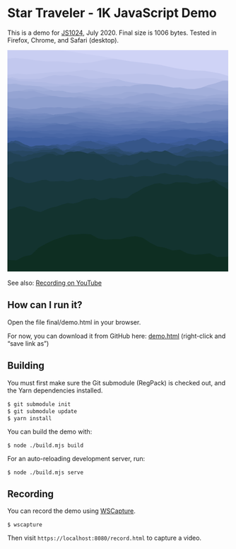 # Star Traveler - 1K JavaScript Demo

This is a demo for [JS1024](https://js1024.fun/), July 2020. Final size is 1006 bytes. Tested in Firefox, Chrome, and Safari (desktop).

![Mountain flyby](sample.gif)

See also: [Recording on YouTube](https://www.youtube.com/watch?v=XO-GeD-VRgU)

## How can I run it?

Open the file final/demo.html in your browser.

For now, you can download it from GitHub here: [demo.html](https://raw.githubusercontent.com/depp/demo-traveler/trunk/final/demo.html) (right-click and “save link as”)

## Building

You must first make sure the Git submodule (RegPack) is checked out, and the Yarn dependencies installed.

```shell
$ git submodule init
$ git submodule update
$ yarn install
```

You can build the demo with:

```shell
$ node ./build.mjs build
```

For an auto-reloading development server, run:

```shell
$ node ./build.mjs serve
```

## Recording

You can record the demo using [WSCapture](https://github.com/depp/wscapture).

```shell
$ wscapture
```

Then visit `https://localhost:8080/record.html` to capture a video.
